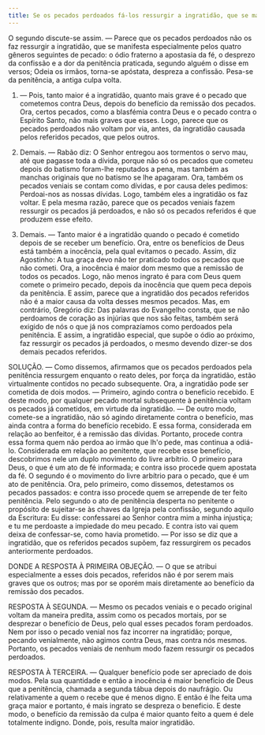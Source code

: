 ```yaml
---
title: Se os pecados perdoados fá-los ressurgir a ingratidão, que se manifesta especialmente por quatro gêneros de pecados
---
```


O segundo discute-se assim. — Parece que os pecados perdoados não os faz ressurgir a ingratidão, que se manifesta especialmente pelos quatro gêneros seguintes de pecado: o ódio fraterno a apostasia da fé, o desprezo da confissão e a dor da penitência praticada, segundo alguém o disse em versos; Odeia os irmãos, torna-se apóstata, despreza a confissão. Pesa-se da penitência, a antiga culpa volta.  

1. — Pois, tanto maior é a ingratidão, quanto mais grave é o pecado que cometemos contra Deus, depois do benefício da remissão dos pecados. Ora, certos pecados, como a blasfémia contra Deus e o pecado contra o Espírito Santo, não mais graves que esses. Logo, parece que os pecados perdoados não voltam por via, antes, da ingratidão causada pelos referidos pecados, que pelos outros.  

2. Demais. — Rabão diz: O Senhor entregou aos tormentos o servo mau, até que pagasse toda a dívida, porque não só os pecados que cometeu depois do batismo foram-lhe reputados a pena, mas também as manchas originais que no batismo se lhe apagaram. Ora, também os pecados veniais se contam como dívidas, e por causa deles pedimos: Perdoai-nos as nossas dívidas. Logo, também eles a ingratidão os faz voltar. E pela mesma razão, parece que os pecados veniais fazem ressurgir os pecados já perdoados, e não só os pecados referidos é que produzem esse efeito.  

3. Demais. — Tanto maior é a ingratidão quando o pecado é cometido depois de se receber um benefício. Ora, entre os benefícios de Deus está também a inocência, pela qual evitamos o pecado. Assim, diz Agostinho: A tua graça devo não ter praticado todos os pecados que não cometi. Ora, a inocência é maior dom mesmo que a remissão de todos os pecados. Logo, não menos ingrato é para com Deus quem comete o primeiro pecado, depois da inocência que quem peca depois da penitência. E assim, parece que a ingratidão dos pecados referidos não é a maior causa da volta desses mesmos pecados.  Mas, em contrário, Gregório diz: Das palavras do Evangelho consta, que se não perdoamos de coração as injúrias que nos são feitas, também será exigido de nós o que já nos comprazíamos como perdoados pela penitência. E assim, a ingratidão especial, que supõe o ódio ao próximo, faz ressurgir os pecados já perdoados, o mesmo devendo dizer-se dos demais pecados referidos.  

SOLUÇÃO. — Como dissemos, afirmamos que os pecados perdoados pela penitência ressurgem enquanto o reato deles, por força da ingratidão, estão virtualmente contidos no pecado subsequente. Ora, a ingratidão pode ser cometida de dois modos. — Primeiro, agindo contra o beneficio recebido. E deste modo, por qualquer pecado mortal subsequente à penitência voltam os pecados já cometidos, em virtude da ingratidão. — De outro modo, comete-se a ingratidão, não só agindo diretamente contra o benefício, mas ainda contra a forma do benefício recebido. E essa forma, considerada em relação ao benfeitor, é a remissão das dívidas. Portanto, procede contra essa forma quem não perdoa ao irmão que lh'o pede, mas continua a odiá-lo. Considerada em relação ao penitente, que recebe esse benefício, descobrimos nele um duplo movimento do livre arbítrio. O primeiro para Deus, o que é um ato de fé informada; e contra isso procede quem apostata da fé. O segundo é o movimento do livre arbítrio para o pecado, que é um ato de penitência. Ora, pelo primeiro, como dissemos, detestamos os pecados passados: e contra isso procede quem se arrepende de ter feito penitência. Pelo segundo o ato de penitência desperta no penitente o propósito de sujeitar-se às chaves da Igreja pela confissão, segundo aquilo da Escritura: Eu disse: confessarei ao Senhor contra mim a minha injustiça; e tu me perdoaste a impiedade do meu pecado. E contra isto vai quem deixa de confessar-se, como havia prometido. — Por isso se diz que a ingratidão, que os referidos pecados supõem, faz ressurgirem os pecados anteriormente perdoados.  

DONDE A RESPOSTA À PRIMEIRA OBJEÇÃO. — O que se atribui especialmente a esses dois pecados, referidos não é por serem mais graves que os outros; mas por se oporém mais diretamente ao benefício da remissão dos pecados.  

RESPOSTA À SEGUNDA. — Mesmo os pecados veniais e o pecado original voltam da maneira predita, assim como os pecados mortais, por se desprezar o benefício de Deus, pelo qual esses pecados foram perdoados. Nem por isso o pecado venial nos faz incorrer na ingratidão; porque, pecando venialmente, não agimos contra Deus, mas contra nós mesmos. Portanto, os pecados veniais de nenhum modo fazem ressurgir os pecados perdoados.  

RESPOSTA À TERCEIRA. — Qualquer benefício pode ser apreciado de dois modos. Pela sua quantidade e então a inocência é maior beneficio de Deus que a penitência, chamada a segunda tábua depois do naufrágio. Ou relativamente a quem o recebe que é menos digno. E então é lhe feita uma graça maior e portanto, é mais ingrato se despreza o beneficio. E deste modo, o benefício da remissão da culpa é maior quanto feito a quem é dele totalmente indigno. Donde, pois, resulta maior ingratidão.